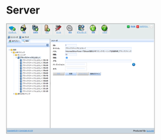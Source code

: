 Server
==============
<img src='https://raw.githubusercontent.com/burton999dev/ComicCafeHelp/master/images/ja/server/Series.png' width='80%' height='80%'/>
